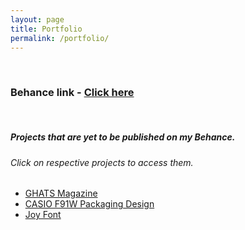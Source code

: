 ```yaml
---
layout: page
title: Portfolio
permalink: /portfolio/
---
```


<br>

### Behance link - [Click here](https://www.behance.net/shubh_hmmm)

<br>

##### Projects that are yet to be published on my Behance.
###### Click on respective projects to access them.
- [GHATS Magazine](https://drive.google.com/file/d/1_2dHg3S5prMU86wnbMN30RDgzWFZ-cNg/view?usp=drive_link)
- [CASIO F91W Packaging Design](https://drive.google.com/file/d/111Kr52W6Y2uwBdLz12o4-vtiMKP83gZ1/view?usp=drive_link)
- [Joy Font](https://drive.google.com/file/d/1eFBqVdPhSnyWf4iIHqSptvMMh6qHUYPk/view?usp=drive_link)
